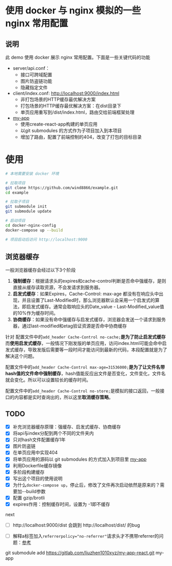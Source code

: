 # 使用 docker 与 nginx 模拟的一些 nginx 常用配置

## 说明
此 demo 使用 docker 展示 nginx 常用配置。下面是一些关键代码的功能

- server/api.conf：
  - 接口可跨域配置
  - 图片防盗链功能
  - 隐藏指定文件
- client/index.conf: <http://localhost:9000/index.html>
  - 非打包场景的HTTP缓存最优解决方案
  - 打包场景的HTTP缓存最优解决方案：在dist目录下
  - 单页应用重写到/dist/index.html，路由交给前端框架处理
- [my-app](https://gitlab.com/liuzhen1010xyz/my-app-react)
  - 使用create-react-app构建的单页应用
  - 以git submodules 的方式作为子项目加入到本项目
  - 增加了路由，配置了前端控制的404，改变了打包的目标目录

# 使用
```bash
# 本地需要安装 docker 环境

# 拉取项目
git clone https://github.com/wind8866/example.git
cd example

# 拉取子项目
git submodule init
git submodule update

# 启动项目
cd docker-nginx-config
docker-compose up --build

# 项目启动后访问 http://localhost:9000
```

## 浏览器缓存
一般浏览器缓存会经过以下3个阶段
1. **强制缓存**：根据请求头的expires和cache-control判断是否命中强缓存，是则直接从缓存读取资源，不会发请求到服务器。
2. **启发式缓存**：如果Expires，Cache-Control: max-age 都没有在响应头中出现，并且设置了Last-Modified时，那么浏览器默认会采用一个启发式的算法，即启发式缓存。通常会取响应头的Date_value - Last-Modified_value值的10%作为缓存时间。
3. **协商缓存**：如果没有命中强缓存与启发式缓存，浏览器会发送一个请求到服务器，通过last-modified和etag验证资源是否命中协商缓存

针对
配置文件中的`add_header Cache-Control no-cache;`**是为了防止启发式缓存**而**使用启发式缓存**，一般情况下刚发版的单页应用，访问index.html可能会命中启发式缓存，导致发版后需要等一段时间才能访问到最新的代码，本段配置就是为了解决这个问题。

配置文件中的`add_header Cache-Control max-age=31536000;`**是为了让文件名带hash值的文件命中强制缓存**，hash值能反应出文件是否变化，文件变化，文件名就会变化。所以可以设置较长的缓存时间。

配置文件中的`add_header Cache-Control no-store;`是模拟的接口返回，一般接口的内容都是实时查询出的，所以这里**取消缓存策略**。


## TODO
- [x] 补充浏览器缓存原理：强缓存、启发式缓存、协商缓存
- [x] 将api与index分配到两个不同的文件夹内
- [x] 只对hash文件配置缓存1年
- [x] 图片防盗链
- [x] 在单页应用中实现404
- [x] 将单页应用的源码以 git submodules 的方式加入到项目里 [my-app](https://gitlab.com/liuzhen1010xyz/my-app-react#my-app)
- [x] 利用Dockerfile缓存镜像
- [x] 多阶段构建缓存
- [x] 写出这个项目的使用说明
- [x] 为什么`docker-compose up`，停止后，修改了文件再次启动依然是原来的？需要加--build参数
- [x] 配置 gzip/brotli
- [x] expires作用：控制缓存时间，设置为 -1即不缓存

next
- [ ] http://localhost:9000/dist 会跳到 http://localhost/dist/ 的bug
- [ ] 解释a标签加入`referrerpolicy="no-referrer"`请求头才不携带referrer的问题：[参考](https://www.educative.io/answers/what-is-the-html-a-referrerpolicy-attribute)




git submodule add https://gitlab.com/liuzhen1010xyz/my-app-react.git my-app